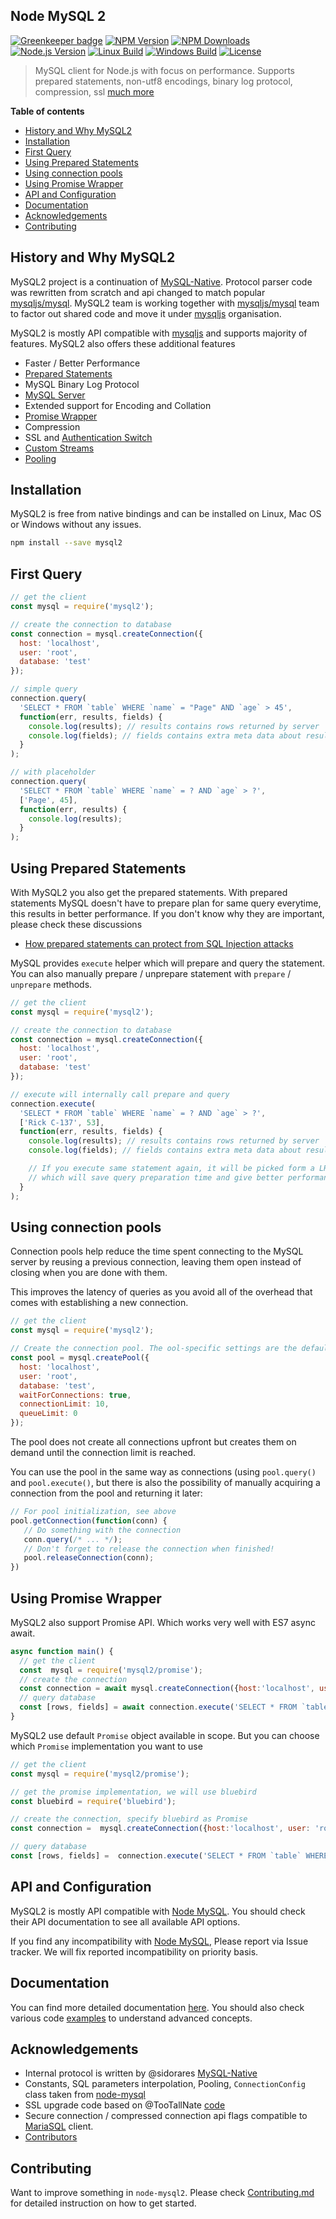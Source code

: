 ## Node MySQL 2

[![Greenkeeper badge](https://badges.greenkeeper.io/sidorares/node-mysql2.svg)](https://greenkeeper.io/)
[![NPM Version][npm-image]][npm-url]
[![NPM Downloads][downloads-image]][downloads-url]
[![Node.js Version][node-version-image]][node-version-url]
[![Linux Build][travis-image]][travis-url]
[![Windows Build][appveyor-image]][appveyor-url]
[![License][license-image]][license-url]

> MySQL client for Node.js with focus on performance. Supports prepared statements, non-utf8 encodings, binary log protocol, compression, ssl [much more](https://github.com/sidorares/node-mysql2/tree/master/documentation)

__Table of contents__

  - [History and Why MySQL2](#history-and-why-mysql2)
  - [Installation](#installation)
  - [First Query](#first-query)
  - [Using Prepared Statements](#using-prepared-statements)
  - [Using connection pools](#using-connection-pools)
  - [Using Promise Wrapper](#using-promise-wrapper)
  - [API and Configuration](#api-and-configuration)
  - [Documentation](#documentation)
  - [Acknowledgements](#acknowledgements)
  - [Contributing](#contributing)

## History and Why MySQL2

MySQL2 project is a continuation of [MySQL-Native][mysql-native]. Protocol parser code was rewritten from scratch and api changed to match popular [mysqljs/mysql][node-mysql]. MySQL2 team is working together with [mysqljs/mysql][node-mysql] team to factor out shared code and move it under [mysqljs][node-mysql] organisation.

MySQL2 is mostly API compatible with [mysqljs][node-mysql] and supports majority of features. MySQL2 also offers these additional features

 - Faster / Better Performance
 - [Prepared Statements](https://github.com/sidorares/node-mysql2/tree/master/documentation/Prepared-Statements.md)
 - MySQL Binary Log Protocol
 - [MySQL Server](https://github.com/sidorares/node-mysql2/tree/master/documentation/MySQL-Server.md)
 - Extended support for Encoding and Collation
 - [Promise Wrapper](https://github.com/sidorares/node-mysql2/tree/master/documentation/Promise-Wrapper.md)
 - Compression
 - SSL and [Authentication Switch](https://github.com/sidorares/node-mysql2/tree/master/documentation/Authentication-Switch.md)
 - [Custom Streams](https://github.com/sidorares/node-mysql2/tree/master/documentation/Extras.md)
 - [Pooling](#using-connection-pools)

## Installation

MySQL2 is free from native bindings and can be installed on Linux, Mac OS or Windows without any issues.

```bash
npm install --save mysql2
```

## First Query

```js
// get the client
const mysql = require('mysql2');

// create the connection to database
const connection = mysql.createConnection({
  host: 'localhost',
  user: 'root',
  database: 'test'
});

// simple query
connection.query(
  'SELECT * FROM `table` WHERE `name` = "Page" AND `age` > 45',
  function(err, results, fields) {
    console.log(results); // results contains rows returned by server
    console.log(fields); // fields contains extra meta data about results, if available
  }
);

// with placeholder
connection.query(
  'SELECT * FROM `table` WHERE `name` = ? AND `age` > ?',
  ['Page', 45],
  function(err, results) {
    console.log(results);
  }
);
```

## Using Prepared Statements

With MySQL2 you also get the prepared statements. With prepared statements MySQL doesn't have to prepare plan for same query everytime, this results in better performance. If you don't know why they are important, please check these discussions

- [How prepared statements can protect from SQL Injection attacks](http://stackoverflow.com/questions/8263371/how-can-prepared-statements-protect-from-sql-injection-attacks)

MySQL provides `execute` helper which will prepare and query the statement. You can also manually prepare / unprepare statement with `prepare` / `unprepare` methods.

```js
// get the client
const mysql = require('mysql2');

// create the connection to database
const connection = mysql.createConnection({
  host: 'localhost',
  user: 'root',
  database: 'test'
});

// execute will internally call prepare and query
connection.execute(
  'SELECT * FROM `table` WHERE `name` = ? AND `age` > ?',
  ['Rick C-137', 53],
  function(err, results, fields) {
    console.log(results); // results contains rows returned by server
    console.log(fields); // fields contains extra meta data about results, if available

    // If you execute same statement again, it will be picked form a LRU cache
    // which will save query preparation time and give better performance
  }
);
```

## Using connection pools

Connection pools help reduce the time spent connecting to the MySQL server by reusing a previous connection, leaving them open instead of closing when you are done with them.

This improves the latency of queries as you avoid all of the overhead that comes with establishing a new connection.

```js
// get the client
const mysql = require('mysql2');

// Create the connection pool. The ool-specific settings are the defaults
const pool = mysql.createPool({
  host: 'localhost',
  user: 'root',
  database: 'test',
  waitForConnections: true,
  connectionLimit: 10,
  queueLimit: 0
});
```
The pool does not create all connections upfront but creates them on demand until the connection limit is reached.

You can use the pool in the same way as connections (using `pool.query()` and `pool.execute()`, but there is also the possibility of manually acquiring a connection from the pool and returning it later:

```js
// For pool initialization, see above
pool.getConnection(function(conn) {
   // Do something with the connection
   conn.query(/* ... */);
   // Don't forget to release the connection when finished!
   pool.releaseConnection(conn);
})
```

## Using Promise Wrapper

MySQL2 also support Promise API. Which works very well with ES7 async await.

<!--eslint-disable-next-block-->
```js
async function main() {
  // get the client
  const  mysql = require('mysql2/promise');
  // create the connection
  const connection = await mysql.createConnection({host:'localhost', user: 'root', database: 'test'});
  // query database
  const [rows, fields] = await connection.execute('SELECT * FROM `table` WHERE `name` = ? AND `age` > ?', ['Morty', 14]);
}
```

MySQL2 use default `Promise` object available in scope. But you can choose which `Promise` implementation you want to use

<!--eslint-disable-next-block-->
```js
// get the client
const mysql = require('mysql2/promise');

// get the promise implementation, we will use bluebird
const bluebird = require('bluebird');

// create the connection, specify bluebird as Promise
const connection =  mysql.createConnection({host:'localhost', user: 'root', database: 'test', Promise: bluebird});

// query database
const [rows, fields] =  connection.execute('SELECT * FROM `table` WHERE `name` = ? AND `age` > ?', ['Morty', 14]);
```

## API and Configuration

MySQL2 is mostly API compatible with [Node MySQL][node-mysql]. You should check their API documentation to see all available API options.

If you find any incompatibility with [Node MySQL][node-mysql], Please report via Issue tracker. We will fix reported incompatibility on priority basis.

## Documentation

You can find more detailed documentation [here](https://github.com/sidorares/node-mysql2/tree/master/documentation). You should also check various code [examples](https://github.com/sidorares/node-mysql2/tree/master/examples) to understand advanced concepts.

## Acknowledgements

  - Internal protocol is written by @sidorares [MySQL-Native](https://github.com/sidorares/nodejs-mysql-native)
  - Constants, SQL parameters interpolation, Pooling, `ConnectionConfig` class taken from [node-mysql](https://github.com/mysqljs/mysql)
  - SSL upgrade code based on @TooTallNate [code](https://gist.github.com/TooTallNate/848444)
  - Secure connection / compressed connection api flags compatible to [MariaSQL](https://github.com/mscdex/node-mariasql/) client.
  - [Contributors](https://github.com/sidorares/node-mysql2/graphs/contributors)

## Contributing

Want to improve something in `node-mysql2`. Please check [Contributing.md](https://github.com/sidorares/node-mysql2/blob/master/Contributing.md) for detailed instruction on how to get started.


[npm-image]: https://img.shields.io/npm/v/mysql2.svg
[npm-url]: https://npmjs.org/package/mysql2
[node-version-image]: http://img.shields.io/node/v/mysql2.svg
[node-version-url]: http://nodejs.org/download/
[travis-image]: https://img.shields.io/travis/sidorares/node-mysql2/master.svg?label=linux
[travis-url]: https://travis-ci.org/sidorares/node-mysql2
[appveyor-image]: https://img.shields.io/appveyor/ci/sidorares/node-mysql2/master.svg?label=windows
[appveyor-url]: https://ci.appveyor.com/project/sidorares/node-mysql2
[downloads-image]: https://img.shields.io/npm/dm/mysql2.svg
[downloads-url]: https://npmjs.org/package/mysql2
[license-url]: https://github.com/sidorares/node-mysql2/blob/master/License
[license-image]: https://img.shields.io/npm/l/mysql2.svg?maxAge=2592000
[node-mysql]: https://github.com/mysqljs/mysql
[mysql-native]: https://github.com/sidorares/nodejs-mysql-native

